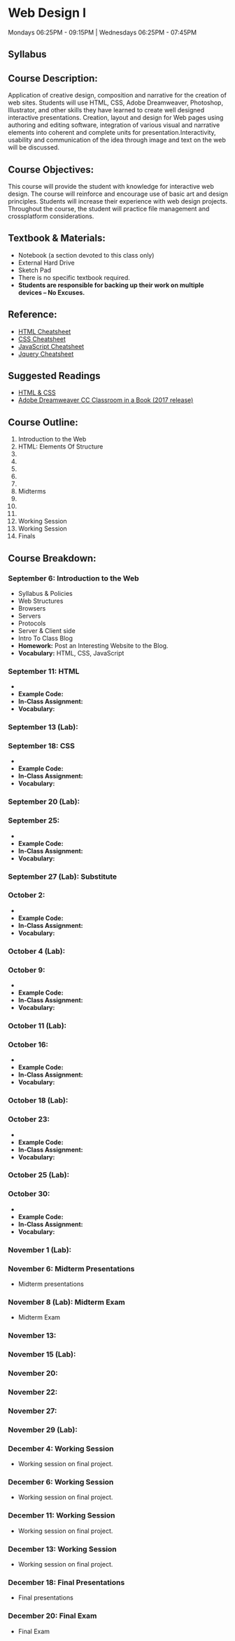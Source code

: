 # Web Design I
Mondays 06:25PM - 09:15PM | Wednesdays 06:25PM - 07:45PM 

## Syllabus

## Course Description:
Application of creative design, composition and narrative for the creation of web sites. Students will use HTML, CSS, Adobe Dreamweaver, Photoshop, Illustrator, and other skills they have learned to create well designed interactive presentations. Creation, layout and design for Web pages using authoring and editing software, integration of various visual and narrative elements into coherent and complete units for presentation.Interactivity, usability and communication of the idea through image and text on the web will be discussed.

## Course Objectives:
This course will provide the student with knowledge for interactive web design. The course will reinforce and encourage use of basic art and design principles. Students will increase their experience with web design projects. Throughout the course, the student will practice file management and crossplatform considerations.

## Textbook & Materials:
- Notebook (a section devoted to this class only)
- External Hard Drive
- Sketch Pad
- There is no specific textbook required.
- **Students are responsible for backing up their work on multiple devices – No Excuses.**

## Reference:
- [HTML Cheatsheet](https://github.com/compagnb/web-design-I/blob/master/resources/HTML5_Cheatsheet.pdf)
- [CSS Cheatsheet](https://github.com/compagnb/web-design-I/blob/master/resources/CSS3_Cheatsheet.pdf)
- [JavaScript Cheatsheet](https://github.com/compagnb/web-design-I/blob/master/resources/JavaScript_Cheatsheet.pdf)
- [Jquery Cheatsheet](https://oscarotero.com/jquery/)

## Suggested Readings
- [HTML & CSS](http://www.htmlandcssbook.com/)
- [Adobe Dreamweaver CC Classroom in a Book (2017 release)](http://www.adobepress.com/store/adobe-dreamweaver-cc-classroom-in-a-book-2017-release-9780134664286)



## Course Outline:
1. Introduction to the Web
2. HTML: Elements Of Structure
3.
4.
5.
6.
7.
8. Midterms
9.
10.
11.
13. Working Session
14. Working Session
15. Finals




## Course Breakdown:
### September 6: Introduction to the Web
- Syllabus & Policies
- Web Structures
- Browsers
- Servers
- Protocols
- Server & Client side
- Intro To Class Blog
- **Homework:** Post an Interesting Website to the Blog.
- **Vocabulary:** HTML, CSS, JavaScript

### September 11: HTML
- 
- **Example Code:**
- **In-Class Assignment:** 
- **Vocabulary:**

### September 13 (Lab): 

### September 18: CSS
- 
- **Example Code:**
- **In-Class Assignment:** 
- **Vocabulary:**

### September 20 (Lab): 

### September 25: 
- 
- **Example Code:**
- **In-Class Assignment:** 
- **Vocabulary:**

### September 27 (Lab): Substitute

### October 2: 
- 
- **Example Code:**
- **In-Class Assignment:** 
- **Vocabulary:**

### October 4 (Lab): 

### October 9: 
- 
- **Example Code:**
- **In-Class Assignment:** 
- **Vocabulary:**

### October 11 (Lab): 

### October 16: 
- 
- **Example Code:**
- **In-Class Assignment:** 
- **Vocabulary:**

### October 18 (Lab): 

### October 23: 
- 
- **Example Code:**
- **In-Class Assignment:** 
- **Vocabulary:**

### October 25 (Lab): 

### October 30: 
- 
- **Example Code:**
- **In-Class Assignment:** 
- **Vocabulary:**

### November 1 (Lab): 

### November 6: Midterm Presentations
- Midterm presentations
### November 8 (Lab): Midterm Exam
- Midterm Exam

### November 13:
### November 15 (Lab):

### November 20: 
### November 22: 

### November 27:
### November 29 (Lab):

### December 4: Working Session
- Working session on final project.

### December 6: Working Session
- Working session on final project.

### December 11: Working Session
- Working session on final project.

### December 13: Working Session
- Working session on final project.

### December 18: Final Presentations
- Final presentations

### December 20: Final Exam
- Final Exam



